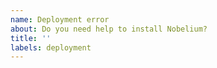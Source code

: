 ```yaml
---
name: Deployment error
about: Do you need help to install Nobelium?
title: ''
labels: deployment
---
```


<!-- 中文用户请注意：请使用英文描述问题，否则 issue 将会被关闭。 -->
